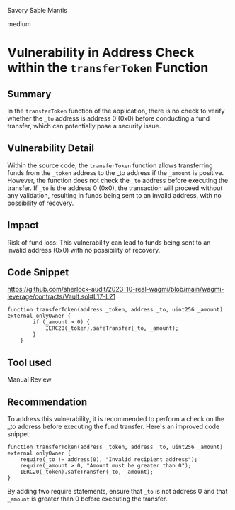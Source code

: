 Savory Sable Mantis

medium

# Vulnerability in Address Check within the ``transferToken`` Function
## Summary
In the ``transferToken`` function of the application, there is no check to verify whether the ``_to`` address is address 0 (0x0) before conducting a fund transfer, which can potentially pose a security issue.

## Vulnerability Detail
Within the source code, the ``transferToken`` function allows transferring funds from the ``_token`` address to the _to address if the ``_amount`` is positive. However, the function does not check the ``_to`` address before executing the transfer. If ``_to`` is the address 0 (0x0), the transaction will proceed without any validation, resulting in funds being sent to an invalid address, with no possibility of recovery.

## Impact
Risk of fund loss: This vulnerability can lead to funds being sent to an invalid address (0x0) with no possibility of recovery.

## Code Snippet
https://github.com/sherlock-audit/2023-10-real-wagmi/blob/main/wagmi-leverage/contracts/Vault.sol#L17-L21

```solidity
function transferToken(address _token, address _to, uint256 _amount) external onlyOwner {
        if (_amount > 0) {
            IERC20(_token).safeTransfer(_to, _amount);
        }
    }
```

## Tool used

Manual Review

## Recommendation
To address this vulnerability, it is recommended to perform a check on the _to address before executing the fund transfer. Here's an improved code snippet:

```solidity
function transferToken(address _token, address _to, uint256 _amount) external onlyOwner {
    require(_to != address(0), "Invalid recipient address");
    require(_amount > 0, "Amount must be greater than 0");
    IERC20(_token).safeTransfer(_to, _amount);
}
```

By adding two require statements, ensure that ``_to`` is not address 0 and that ``_amount`` is greater than 0 before executing the transfer.